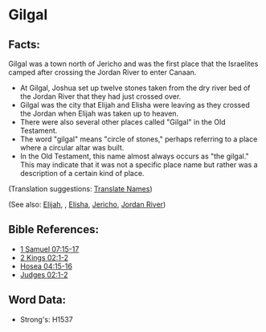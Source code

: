 # Gilgal #

## Facts: ##

Gilgal was a town north of Jericho and was the first place that the Israelites camped after crossing the Jordan River to enter Canaan.

* At Gilgal, Joshua set up twelve stones taken from the dry river bed of the Jordan River that they had just crossed over.
* Gilgal was the city that Elijah and Elisha were leaving as they crossed the Jordan when Elijah was taken up to heaven.
* There were also several other places called "Gilgal" in the Old Testament.
* The word "gilgal" means "circle of stones," perhaps referring to a place where a circular altar was built.
* In the Old Testament, this name almost always occurs as "the gilgal." This may indicate that it was not a specific place name but rather was a description of a certain kind of place.

(Translation suggestions: [Translate Names](rc://en/ta/man/translate/translate-names))

(See also: [Elijah](../names/elijah.md), , [Elisha](../names/elisha.md), [Jericho](../names/jericho.md), [Jordan River](../names/jordanriver.md))

## Bible References: ##

* [1 Samuel 07:15-17](rc://en/tn/help/1sa/07/15)
* [2 Kings 02:1-2](rc://en/tn/help/2ki/02/01)
* [Hosea 04:15-16](rc://en/tn/help/hos/04/15)
* [Judges 02:1-2](rc://en/tn/help/jdg/02/01)

## Word Data: ##

* Strong's: H1537
